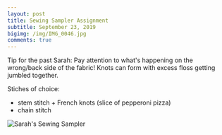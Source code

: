 ```yaml
---
layout: post
title: Sewing Sampler Assignment
subtitle: September 23, 2019
bigimg: /img/IMG_0046.jpg
comments: true
---
```



Tip for the past Sarah: Pay attention to what's happening on the wrong/back side of the fabric! Knots can form with excess floss getting jumbled together.

Stiches of choice:
* stem stitch + French knots (slice of pepperoni pizza)
* chain stitch

![Sarah's Sewing Sampler](https://ephsarah.github.io/img/IMG_0046.jpg)
